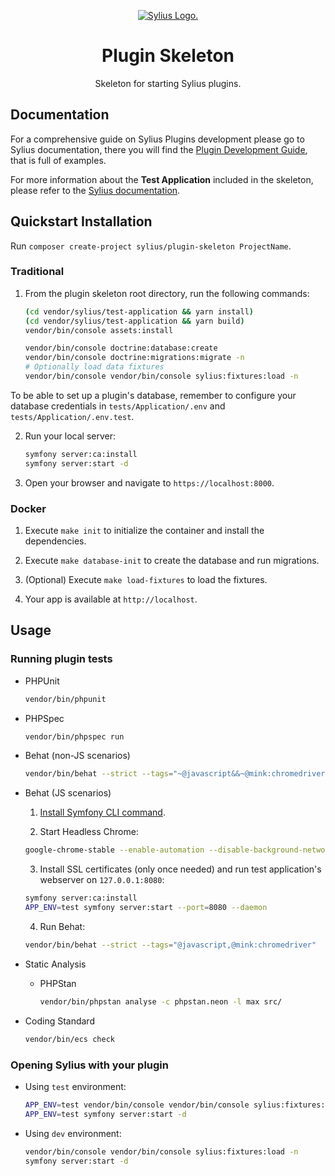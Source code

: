 <p align="center">
    <a href="https://sylius.com" target="_blank">
        <picture>
          <source media="(prefers-color-scheme: dark)" srcset="https://media.sylius.com/sylius-logo-800-dark.png">
          <source media="(prefers-color-scheme: light)" srcset="https://media.sylius.com/sylius-logo-800.png">
          <img alt="Sylius Logo." src="https://media.sylius.com/sylius-logo-800.png">
        </picture>
    </a>
</p>

<h1 align="center">Plugin Skeleton</h1>

<p align="center">Skeleton for starting Sylius plugins.</p>

## Documentation

For a comprehensive guide on Sylius Plugins development please go to Sylius documentation,
there you will find the <a href="https://docs.sylius.com/en/latest/plugin-development-guide/index.html">Plugin Development Guide</a>, that is full of examples.

For more information about the **Test Application** included in the skeleton, please refer to the [Sylius documentation](https://docs.sylius.com/sylius-plugins/plugins-development-guide/testapplication).

## Quickstart Installation

Run `composer create-project sylius/plugin-skeleton ProjectName`.

### Traditional

1. From the plugin skeleton root directory, run the following commands:

    ```bash
    (cd vendor/sylius/test-application && yarn install)
    (cd vendor/sylius/test-application && yarn build)
    vendor/bin/console assets:install
   
    vendor/bin/console doctrine:database:create
    vendor/bin/console doctrine:migrations:migrate -n
    # Optionally load data fixtures
    vendor/bin/console vendor/bin/console sylius:fixtures:load -n
    ```

To be able to set up a plugin's database, remember to configure your database credentials in `tests/Application/.env` and `tests/Application/.env.test`.

2. Run your local server:

      ```bash
      symfony server:ca:install
      symfony server:start -d
      ```

3. Open your browser and navigate to `https://localhost:8000`.

### Docker

1. Execute `make init` to initialize the container and install the dependencies.

2. Execute `make database-init` to create the database and run migrations.

3. (Optional) Execute `make load-fixtures` to load the fixtures.

4. Your app is available at `http://localhost`.

## Usage

### Running plugin tests

  - PHPUnit

    ```bash
    vendor/bin/phpunit
    ```

  - PHPSpec

    ```bash
    vendor/bin/phpspec run
    ```

  - Behat (non-JS scenarios)

    ```bash
    vendor/bin/behat --strict --tags="~@javascript&&~@mink:chromedriver"
    ```

  - Behat (JS scenarios)
 
    1. [Install Symfony CLI command](https://symfony.com/download).
 
    2. Start Headless Chrome:
    
      ```bash
      google-chrome-stable --enable-automation --disable-background-networking --no-default-browser-check --no-first-run --disable-popup-blocking --disable-default-apps --allow-insecure-localhost --disable-translate --disable-extensions --no-sandbox --enable-features=Metal --headless --remote-debugging-port=9222 --window-size=2880,1800 --proxy-server='direct://' --proxy-bypass-list='*' http://127.0.0.1
      ```
    
    3. Install SSL certificates (only once needed) and run test application's webserver on `127.0.0.1:8080`:
    
      ```bash
      symfony server:ca:install
      APP_ENV=test symfony server:start --port=8080 --daemon
      ```
    
    4. Run Behat:
    
      ```bash
      vendor/bin/behat --strict --tags="@javascript,@mink:chromedriver"
      ```
    
  - Static Analysis
      
    - PHPStan
    
      ```bash
      vendor/bin/phpstan analyse -c phpstan.neon -l max src/  
      ```

  - Coding Standard
  
    ```bash
    vendor/bin/ecs check
    ```

### Opening Sylius with your plugin

- Using `test` environment:

    ```bash
    APP_ENV=test vendor/bin/console vendor/bin/console sylius:fixtures:load -n
    APP_ENV=test symfony server:start -d
    ```
    
- Using `dev` environment:

    ```bash
    vendor/bin/console vendor/bin/console sylius:fixtures:load -n
    symfony server:start -d
    ```
